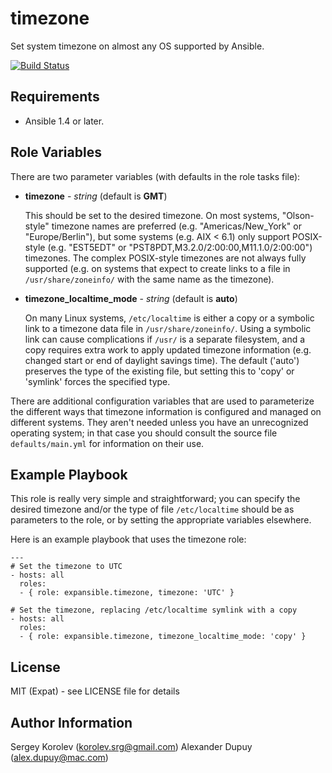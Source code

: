 timezone
========

Set system timezone on almost any OS supported by Ansible.

[![Build Status](https://travis-ci.org/expansible/etckeeper.svg?branch=develop)](https://travis-ci.org/expansible/timezone) 

Requirements
------------

* Ansible 1.4 or later.

Role Variables
--------------

There are two parameter variables (with defaults in the role tasks file):

* **timezone** - *string* (default is **GMT**)

  This should be set to the desired timezone.
  On most systems, "Olson-style" timezone names are preferred
  (e.g. "Americas/New_York" or "Europe/Berlin"),
  but some systems (e.g. AIX < 6.1) only support POSIX-style
  (e.g. "EST5EDT" or "PST8PDT,M3.2.0/2:00:00,M11.1.0/2:00:00")
  timezones.
  The complex POSIX-style timezones are not always fully supported
  (e.g. on systems that expect to create links to a file in
  ``/usr/share/zoneinfo/`` with the same name as the timezone).

* **timezone_localtime_mode** - *string* (default is **auto**)

  On many Linux systems, ``/etc/localtime`` is either a copy or a
  symbolic link to a timezone data file in ``/usr/share/zoneinfo/``.
  Using a symbolic link can cause complications if ``/usr/`` is a
  separate filesystem,
  and a copy requires extra work to apply updated timezone information
  (e.g. changed start or end of daylight savings time).
  The default ('auto') preserves the type of the existing file,
  but setting this to 'copy' or 'symlink' forces the specified type.

There are additional configuration variables that are used to
parameterize the different ways that timezone information is
configured and managed on different systems.
They aren't needed unless you have an unrecognized operating system;
in that case you should consult the source file ``defaults/main.yml``
for information on their use.

Example Playbook
-------------------------

This role is really very simple and straightforward;
you can specify the desired timezone and/or the type of file
``/etc/localtime`` should be as parameters to the role,
or by setting the appropriate variables elsewhere.

Here is an example playbook that uses the timezone role:

    ---
    # Set the timezone to UTC
    - hosts: all
      roles:
      - { role: expansible.timezone, timezone: 'UTC' }

    # Set the timezone, replacing /etc/localtime symlink with a copy
    - hosts: all
      roles:
      - { role: expansible.timezone, timezone_localtime_mode: 'copy' }

License
-------

MIT (Expat) - see LICENSE file for details

Author Information
------------------
Sergey Korolev (<korolev.srg@gmail.com>)
Alexander Dupuy (<alex.dupuy@mac.com>)
